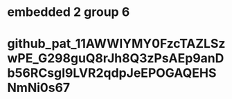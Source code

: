 # embedded 2 group 6
# 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
